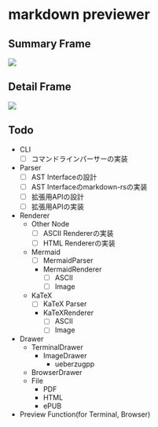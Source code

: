 # markdown previewer

## Summary Frame
![](/mardown-preview_vim/markdown-preview_framework_summary.drawio.svg)

## Detail Frame
![](/markdown-preview_vim/markdown-preview_framework.drawio.svg)

## Todo
- CLI
    - [ ] コマンドラインパーサーの実装
- Parser
    - [ ] AST Interfaceの設計
    - [ ] AST Interfaceのmarkdown-rsの実装
    - [ ] 拡張用APIの設計
    - [ ] 拡張用APIの実装
- Renderer
    - Other Node
        - [ ] ASCII Rendererの実装
        - [ ] HTML Rendererの実装
    - Mermaid
        - [ ] MermaidParser
        - MermaidRenderer
            - [ ] ASCII
            - [ ] Image
    - KaTeX
        - [ ] KaTeX Parser
        - KaTeXRenderer
            - [ ] ASCII
            - [ ] Image
- Drawer
    - TerminalDrawer
        - ImageDrawer
            - ueberzugpp
    - BrowserDrawer
    - File
        - PDF
        - HTML
        - ePUB
- Preview Function(for Terminal, Browser)
